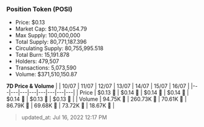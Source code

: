 
  ### Position Token (POSI)
  - Price: $0.13
  - Market Cap: $10,784,054.79
  - Max Supply: 100,000,000
  - Total Supply: 80,771,187.396
  - Circulating Supply: 80,755,995.518
  - Total Burn: 15,191.878
  - Holders: 479,507
  - Transactions: 5,073,590
  - Volume: $371,510,150.87

  **7D Price & Volume**
  | | 10&#x2F;07 | 11&#x2F;07 | 12&#x2F;07 | 13&#x2F;07 | 14&#x2F;07 | 15&#x2F;07 | 16&#x2F;07 |
  |---|---|---|---|---|---|---|---|
  | Price | $0.13 🔻 | $0.14 🚀 | $0.14 🔻 | $0.14 🔻 | $0.14 🚀 | $0.13 🔻 | $0.13 🔻 |
  | Volume | 94.75K 🚀 | 260.73K 🚀 | 70.61K 🔻 | 86.79K 🚀 | 69.68K 🔻 | 73.72K 🚀 | 18.67K 🔻 |

  > updated_at: Jul 16, 2022 12:17 PM
